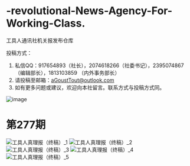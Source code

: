 # -revolutional-News-Agency-For-Working-Class.
工具人通讯社机关报发布仓库

投稿方式：
  1.	私信QQ：917654893（社长），2074618266（社委书记），2395074867（编辑部长），1813103859 （内外事务部长）
  2.	请投稿至邮箱：aGoustTout@outlook.com
  3.	如有更多问题或建议，欢迎向本社留言。联系方式与投稿方式同。
  
![image](https://user-images.githubusercontent.com/63246764/232273245-a4ff6675-2543-4ef6-bd88-b50e5aed6db6.png)

# 第277期

![工具人真理报（终稿）_1](https://user-images.githubusercontent.com/63246764/232305880-4f32b622-d6e1-4edc-adb9-87c2b115ec82.png)
![工具人真理报（终稿）_2](https://user-images.githubusercontent.com/63246764/232297127-f5658b2b-fe13-4538-8bab-960d5a0cc6e8.png)
![工具人真理报（终稿）_3](https://user-images.githubusercontent.com/63246764/232297131-5cfaa2d6-f9e0-40b0-9406-5ca6ff40f124.png)
![工具人真理报（终稿）_4](https://user-images.githubusercontent.com/63246764/232297134-521f7d42-4107-42d2-99d5-e2433adec2fa.png)
![工具人真理报（终稿）_5](https://user-images.githubusercontent.com/63246764/232297140-eeb6e7ec-8728-43ef-b99a-f66e6cd52cb6.png)
